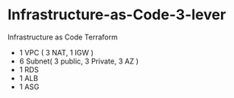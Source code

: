 # Infrastructure-as-Code-3-lever
Infrastructure as Code Terraform 
- 1 VPC ( 3 NAT, 1 IGW )
- 6 Subnet( 3 public, 3 Private, 3 AZ )
- 1 RDS
- 1 ALB
- 1 ASG
